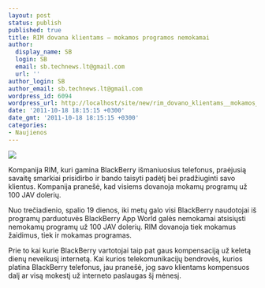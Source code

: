 ```yaml
---
layout: post
status: publish
published: true
title: RIM dovana klientams – mokamos programos nemokamai
author:
  display_name: SB
  login: SB
  email: sb.technews.lt@gmail.com
  url: ''
author_login: SB
author_email: sb.technews.lt@gmail.com
wordpress_id: 6094
wordpress_url: http://localhost/site/new/rim_dovano_klientams__mokamos_programos_nemokamai/
date: '2011-10-18 18:15:15 +0300'
date_gmt: '2011-10-18 18:15:15 +0300'
categories:
- Naujienos
---
```

<div class="imgright"><img src="http://technews.lt/upload/blackberry-torch-1.jpg"  /></div>
<p>Kompanija RIM, kuri gamina BlackBerry išmaniuosius telefonus, praėjusią savaitę smarkiai prisidirbo ir bando taisyti padėtį bei pradžiuginti savo klientus. Kompanija pranešė, kad visiems dovanoja mokamų programų už 100 JAV dolerių.</p>
<p>Nuo trečiadienio, spalio 19 dienos, iki metų galo visi BlackBerry naudotojai iš programų parduotuvės BlackBerry App World galės nemokamai atsisiųsti nemokamų programų už 100 JAV dolerių. RIM dovanoja tiek mokamus žaidimus, tiek ir mokamas programas.</p>
<p>Prie to kai kurie BlackBerry vartotojai taip pat gaus kompensaciją už keletą dienų neveikusį internetą. Kai kurios telekomunikacijų bendrovės, kurios platina BlackBerry telefonus, jau pranešė, jog savo klientams kompensuos dalį ar visą mokestį už interneto paslaugas šį mėnesį.</p>

